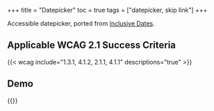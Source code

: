 +++
title = "Datepicker"
toc = true
tags = ["datepicker, skip link"]
+++

Accessible datepicker, ported from [Inclusive Dates](https://github.com/fymmot/inclusive-dates).

## Applicable WCAG 2.1 Success Criteria

{{< wcag include="1.3.1, 4.1.2, 2.1.1, 4.1.1" descriptions="true" >}}

## Demo

{{<demo caption="Accessible datepicker.">}}
	<script>
		$(document).ready(function() {
                //Initiate calendar!
                $('#inclusive-datepicker_input').a11ydate({
                    demo: true,
                    popup: true
                });
            });
	</script>
	<style>
		
	</style>
	
    
        <div class="grid-container mt">
           <div class="align-center grid-margin-x grid-x text-center">
            <div class="cell small-12 medium-10 large-8">
        <main> 
        <section class="align-center">

            <div class="inclusive-datepicker_input__wrapper" id="input_wrapper">
                <div class="form-field" style="margin:0 auto">
                    <label class="form-field__label date" for="inclusive-datepicker_input">Write a date
                    </label>
                    <input autocomplete="off" id="inclusive-datepicker_input" class="date form-field__input-date inclusive-datepicker_input__date" type="date" value="" min="" max="" placeholder='e.g. 2019-09-01'>
                    <p id="date-error" aria-live="assertive" class="hidden inclusive-datepicker_input__date-error"></p>
                </div>
                
            </div>
            
            <div class="" id="datepicker_wrapper">
                <!-- Datepicker will go here -->
            </div>
            
        </section>
        
    </main>
</div>
    </div>

{{</demo>}}